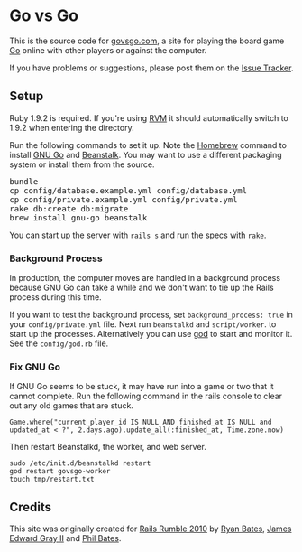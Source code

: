 # Go vs Go

This is the source code for [govsgo.com](http://govsgo.com), a site for playing the board game [Go](http://bit.ly/9xwZTy) online with other players or against the computer.

If you have problems or suggestions, please post them on the [Issue Tracker](http://github.com/ryanb/govsgo/issues).


## Setup

Ruby 1.9.2 is required. If you're using [RVM](http://rvm.beginrescueend.com/) it should automatically switch to 1.9.2 when entering the directory.

Run the following commands to set it up. Note the [Homebrew](http://github.com/mxcl/homebrew) command to install [GNU Go](http://www.gnu.org/software/gnugo/) and [Beanstalk](http://kr.github.com/beanstalkd/). You may want to use a different packaging system or install them from the source.

<pre>
bundle
cp config/database.example.yml config/database.yml
cp config/private.example.yml config/private.yml
rake db:create db:migrate
brew install gnu-go beanstalk
</pre>

You can start up the server with `rails s` and run the specs with `rake`.


### Background Process

In production, the computer moves are handled in a background process because GNU Go can take a while and we don't want to tie up the Rails process during this time.

If you want to test the background process, set `background_process: true` in your `config/private.yml` file. Next run `beanstalkd` and `script/worker`. to start up the processes. Alternatively you can use [god](http://god.rubyforge.org/) to start and monitor it. See the `config/god.rb` file.


### Fix GNU Go

If GNU Go seems to be stuck, it may have run into a game or two that it cannot complete. Run the following command in the rails console to clear out any old games that are stuck.

```
Game.where("current_player_id IS NULL AND finished_at IS NULL and updated_at < ?", 2.days.ago).update_all(:finished_at, Time.zone.now)
```

Then restart Beanstalkd, the worker, and web server.

```
sudo /etc/init.d/beanstalkd restart
god restart govsgo-worker
touch tmp/restart.txt
```

## Credits

This site was originally created for [Rails Rumble 2010](http://r10.railsrumble.com/) by [Ryan Bates](http://railscasts.com/), [James Edward Gray II](http://blog.grayproductions.net/) and [Phil Bates](http://www.prbates.com/).
